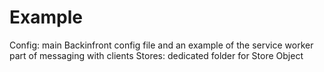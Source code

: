 # Example

Config: main Backinfront config file and an example of the service worker part of messaging with clients
Stores: dedicated folder for Store Object
